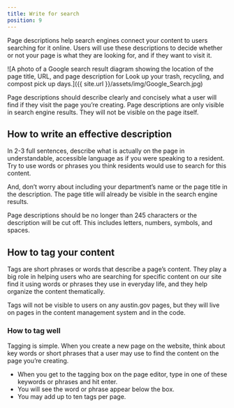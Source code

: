 ```yaml
---
title: Write for search 
position: 9
---
```

Page descriptions help search engines connect your content to users searching for it online. Users will use these descriptions to decide whether or not your page is what they are looking for, and if they want to visit it.

![A photo of a Google search result diagram showing the location of the page title, URL, and page description for Look up your trash, recycling, and compost pick up days.]({{ site.url }}/assets/img/Google_Search.jpg)

Page descriptions should describe clearly and concisely what a user will find if they visit the page you’re creating. Page descriptions are only visible in search engine results. They will not be visible on the page itself. 

## How to write an effective description
In 2-3 full sentences, describe what is actually on the page in understandable, accessible language as if you were speaking to a resident. Try to use words or phrases you think residents would use to search for this content. 

And, don’t worry about including your department’s name or the page title in the description. The page title will already be visible in the search engine results. 

Page descriptions should be no longer than 245 characters or the description will be cut off. This includes letters, numbers, symbols, and spaces.

## How to tag your content 

Tags are short phrases or words that describe a page’s content. They play a big role in helping users who are searching for specific content on our site find it using words or phrases they use in everyday life, and they help organize the content thematically. 

Tags will not be visible to users on any austin.gov pages, but they will live on pages in the content management system and in the code.

### How to tag well

Tagging is simple. When you create a new page on the website, think about key words or short phrases that a user may use to find the content on the page you’re creating. 

* When you get to the tagging box on the page editor, type in one of these keywords or phrases and hit enter.
* You will see the word or phrase appear below the box. 
* You may add up to ten tags per page.
